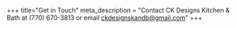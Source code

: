+++
title="Get in Touch"
meta_description = "Contact CK Designs Kitchen & Bath at (770) 670-3813 or email ckdesignskandb@gmail.com"
+++